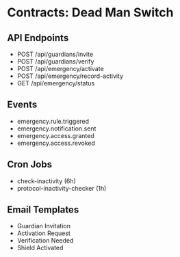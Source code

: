 # Contracts: Dead Man Switch

## API Endpoints

- POST /api/guardians/invite
- POST /api/guardians/verify
- POST /api/emergency/activate
- POST /api/emergency/record-activity
- GET  /api/emergency/status

## Events

- emergency.rule.triggered
- emergency.notification.sent
- emergency.access.granted
- emergency.access.revoked

## Cron Jobs

- check-inactivity (6h)
- protocol-inactivity-checker (1h)

## Email Templates

- Guardian Invitation
- Activation Request
- Verification Needed
- Shield Activated
